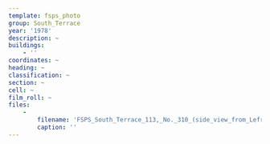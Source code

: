 ```yaml
---
template: fsps_photo
group: South_Terrace
year: '1978'
description: ~
buildings:
    - ''
coordinates: ~
heading: ~
classification: ~
section: ~
cell: ~
film_roll: ~
files:
    -
        filename: 'FSPS_South_Terrace_113,_No._310_(side_view_from_Lefroy),_17-13-F_1978.png'
        caption: ''
---
```

